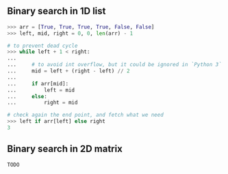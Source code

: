 ## Binary search in 1D list

```python
>>> arr = [True, True, True, True, False, False]
>>> left, mid, right = 0, 0, len(arr) - 1

# to prevent dead cycle
>>> while left + 1 < right:
...
...     # to avoid int overflow, but it could be ignored in `Python 3`
...     mid = left + (right - left) // 2
...
...     if arr[mid]:
...         left = mid
...     else:
...         right = mid

# check again the end point, and fetch what we need
>>> left if arr[left] else right
3
```

## Binary search in 2D matrix

```
TODO
```
